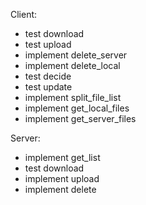 Client:

- test download
- test upload
- implement delete_server
- implement delete_local
- test decide
- test update
- implement split_file_list
- implement get_local_files
- implement get_server_files

Server:

- implement get_list
- test download
- implement upload
- implement delete

